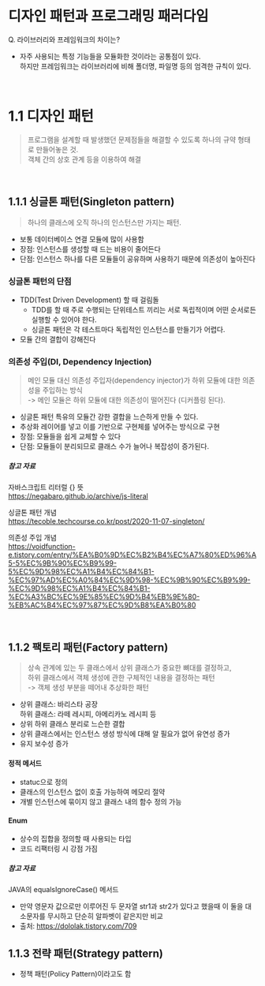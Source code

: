 # 디자인 패턴과 프로그래밍 패러다임

Q. 라이브러리와 프레임워크의 차이는?
- 자주 사용되는 특정 기능들을 모듈화한 것이라는 공통점이 있다.<br>
하지만 프레임워크는 라이브러리에 비해 폴더명, 파일명 등의 엄격한 규칙이 있다.

<br>

# 1.1 디자인 패턴

>프로그램을 설계할 때 발생했던 문제점들을 해결할 수 있도록 하나의 규약 형태로 만들어놓은 것.<br>
객체 간의 상호 관계 등을 이용하여 해결

<br>

## 1.1.1 싱글톤 패턴(Singleton pattern)
> 하나의 클래스에 오직 하나의 인스턴스만 가지는 패턴.<br>
- 보통 데이터베이스 연결 모듈에 많이 사용함
- 장점: 인스턴스를 생성할 때 드는 비용이 줄어든다
- 단점: 인스턴스 하나를 다른 모듈들이 공유하며 사용하기 때문에 의존성이 높아진다

### 싱글톤 패턴의 단점
- TDD(Test Driven Development) 할 때 걸림돌
  - TDD를 할 때 주로 수행되는 단위테스트 끼리는 서로 독립적이며 어떤 순서로든 실행할 수 있어야 한다.
  - 싱글톤 패턴은 각 테스트마다 독립적인 인스턴스를 만들기가 어렵다.
- 모듈 간의 결합이 강해진다

### 의존성 주입(DI, Dependency Injection)
> 메인 모듈 대신 의존성 주입자(dependency injector)가 하위 모듈에 대한 의존성을 주입하는 방식<br>
  -> 메인 모듈은 하위 모듈에 대한 의존성이 떨어진다 (디커플링 된다).
- 싱글톤 패턴 특유의 모듈간 강한 결합을 느슨하게 만들 수 있다.
- 추상화 레이어를 넣고 이를 기반으로 구현체를 넣어주는 방식으로 구현
- 장점: 모듈들을 쉽게 교체할 수 있다
- 단점: 모듈들이 분리되므로 클래스 수가 늘어나 복잡성이 증가된다.

##### 참고 자료

자바스크립트 리터럴 {} 뜻<br>
https://negabaro.github.io/archive/js-literal


싱글톤 패턴 개념<br>
https://tecoble.techcourse.co.kr/post/2020-11-07-singleton/


의존성 주입 개념<br>
https://voidfunction-e.tistory.com/entry/%EA%B0%9D%EC%B2%B4%EC%A7%80%ED%96%A5-5%EC%9B%90%EC%B9%99-5%EC%9D%98%EC%A1%B4%EC%84%B1-%EC%97%AD%EC%A0%84%EC%9D%98-%EC%9B%90%EC%B9%99-%EC%9D%98%EC%A1%B4%EC%84%B1-%EC%A3%BC%EC%9E%85%EC%9D%B4%EB%9E%80-%EB%AC%B4%EC%97%87%EC%9D%B8%EA%B0%80

<br>

## 1.1.2 팩토리 패턴(Factory pattern)
> 상속 관계에 있는 두 클래스에서 상위 클래스가 중요한 뼈대를 결정하고,<br> 하위 클래스에서 객체 생성에 관한 구체적인 내용을 결정하는 패턴<br>
-> 객체 생성 부분을 떼어내 추상화한 패턴
- 상위 클래스: 바리스타 공장<br>
하위 클래스: 라떼 레시피, 아메리카노 레시피 등
- 상위 하위 클래스 분리로 느슨한 결합
- 상위 클래스에서는 인스턴스 생성 방식에 대해 알 필요가 없어 유연성 증가
- 유지 보수성 증가

#### 정적 메서드
- statuc으로 정의
- 클래스의 인스턴스 없이 호출 가능하여 메모리 절약
- 개별 인스턴스에 묶이지 않고 클래스 내의 함수 정의 가능

#### Enum
- 상수의 집합을 정의할 때 사용되는 타입
- 코드 리팩터링 시 강점 가짐

##### 참고 자료
JAVA의 equalsIgnoreCase() 메서드
- 만약 영문자 값으로만 이루어진 두 문자열 str1과 str2가 있다고 했을때 이 둘을 대소문자를 무시하고 단순히 알파벳이 같은지만 비교
- 출처: https://dololak.tistory.com/709

## 1.1.3 전략 패턴(Strategy pattern)
> 
- 정책 패턴(Policy Pattern)이라고도 함
